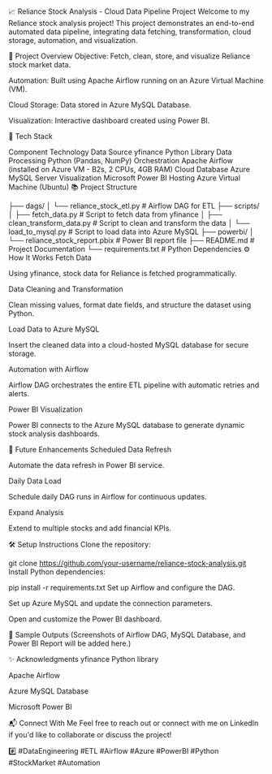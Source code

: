 📈 Reliance Stock Analysis - Cloud Data Pipeline Project
Welcome to my Reliance stock analysis project!
This project demonstrates an end-to-end automated data pipeline, integrating data fetching, transformation, cloud storage, automation, and visualization.

🚀 Project Overview
Objective: Fetch, clean, store, and visualize Reliance stock market data.

Automation: Built using Apache Airflow running on an Azure Virtual Machine (VM).

Cloud Storage: Data stored in Azure MySQL Database.

Visualization: Interactive dashboard created using Power BI.

🔧 Tech Stack

Component	Technology
Data Source	yfinance Python Library
Data Processing	Python (Pandas, NumPy)
Orchestration	Apache Airflow (installed on Azure VM - B2s, 2 CPUs, 4GB RAM)
Cloud Database	Azure MySQL Server
Visualization	Microsoft Power BI
Hosting	Azure Virtual Machine (Ubuntu)
📚 Project Structure

├── dags/
│   └── reliance_stock_etl.py       # Airflow DAG for ETL
├── scripts/
│   ├── fetch_data.py                # Script to fetch data from yfinance
│   ├── clean_transform_data.py      # Script to clean and transform the data
│   └── load_to_mysql.py             # Script to load data into Azure MySQL
├── powerbi/
│   └── reliance_stock_report.pbix   # Power BI report file
├── README.md                        # Project Documentation
└── requirements.txt                 # Python Dependencies
⚙️ How It Works
Fetch Data

Using yfinance, stock data for Reliance is fetched programmatically.

Data Cleaning and Transformation

Clean missing values, format date fields, and structure the dataset using Python.

Load Data to Azure MySQL

Insert the cleaned data into a cloud-hosted MySQL database for secure storage.

Automation with Airflow

Airflow DAG orchestrates the entire ETL pipeline with automatic retries and alerts.

Power BI Visualization

Power BI connects to the Azure MySQL database to generate dynamic stock analysis dashboards.

📅 Future Enhancements
Scheduled Data Refresh

Automate the data refresh in Power BI service.

Daily Data Load

Schedule daily DAG runs in Airflow for continuous updates.

Expand Analysis

Extend to multiple stocks and add financial KPIs.

🛠️ Setup Instructions
Clone the repository:


git clone https://github.com/your-username/reliance-stock-analysis.git
Install Python dependencies:


pip install -r requirements.txt
Set up Airflow and configure the DAG.

Set up Azure MySQL and update the connection parameters.

Open and customize the Power BI dashboard.

📸 Sample Outputs
(Screenshots of Airflow DAG, MySQL Database, and Power BI Report will be added here.)

✨ Acknowledgments
yfinance Python library

Apache Airflow

Azure MySQL Database

Microsoft Power BI

📬 Connect With Me
Feel free to reach out or connect with me on LinkedIn if you'd like to collaborate or discuss the project!

#️⃣ #DataEngineering #ETL #Airflow #Azure #PowerBI #Python #StockMarket #Automation
